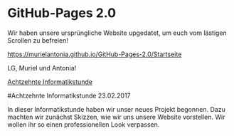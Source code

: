 # GitHub-Pages 2.0

Wir haben unsere ursprüngliche Website upgedatet, um euch vom lästigen Scrollen zu befreien!

https://murielantonia.github.io/GitHub-Pages-2.0/Startseite

LG, Muriel und Antonia!

[Achtzehnte Informatikstunde](#achtzehn)

#Achtzehnte Informatikstunde <a name="achtzehn"><a/>                                                              23.02.2017

In dieser Informatikstunde haben wir unser neues Projekt begonnen. Dazu machten wir zunächst Skizzen, wie wir uns unsere Website vorstellen. Wir wollen ihr so einen professionellen Look verpassen.

